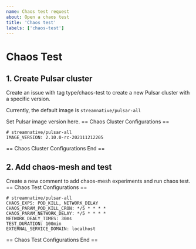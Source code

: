 ```yaml
---
name: Chaos test request
about: Open a chaos test
title: 'Chaos test'
labels: ['chaos-test']
---
```


# Chaos Test

## 1. Create Pulsar cluster

Create an issue with tag type/chaos-test to create a new Pulsar cluster with a specific version.

Currently, the default image is `streamnative/pulsar-all`

Set Pulsar image version here.
== Chaos Cluster Configurations ==
```
# streamnative/pulsar-all
IMAGE_VERSION: 2.10.0-rc-202111212205
```
== Chaos Cluster Configurations End ==

## 2. Add chaos-mesh and test

Create a new comment to add chaos-mesh experiments and run chaos test.
== Chaos Test Configurations ==
```
# streamnative/pulsar-all
CHAOS_EXPS: POD_KILL, NETWORK_DELAY
CHAOS_PARAM_POD_KILL_CRON: */5 * * * *
CHAOS_PARAM_NETWORK_DELAY: */5 * * * *
NETWORK_DEALY_TIMES: 30ms
TEST_DURATION: 100min
EXTERNAL_SERVICE_DOMAIN: localhost
```
== Chaos Test Configurations End ==

